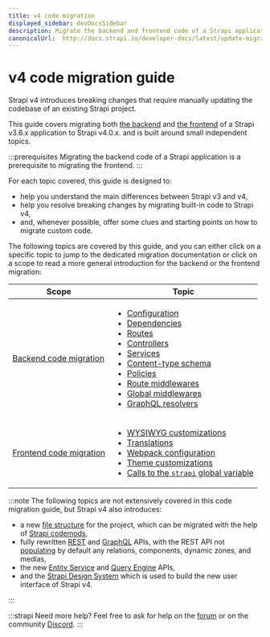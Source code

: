 ```yaml
---
title: v4 code migration
displayed_sidebar: devDocsSidebar
description: Migrate the backend and frontend code of a Strapi application from v3.6.x to v4.0.x with step-by-step instructions
canonicalUrl:  http://docs.strapi.io/developer-docs/latest/update-migration-guides/migration-guides/v4/code-migration.html
---
```


# v4 code migration guide

Strapi v4 introduces breaking changes that require manually updating the codebase of an existing Strapi project.

This guide covers migrating both [the backend](/dev-docs/migration/v3-to-v4/code/backend) and [the frontend](/dev-docs/migration/v3-to-v4/code/frontend) of a Strapi v3.6.x application to Strapi v4.0.x. and is built around small independent topics.

:::prerequisites
Migrating the backend code of a Strapi application is a prerequisite to migrating the frontend.
:::

For each topic covered, this guide is designed to:

- help you understand the main differences between Strapi v3 and v4,
- help you resolve breaking changes by migrating built-in code to Strapi v4,
- and, whenever possible, offer some clues and starting points on how to migrate custom code.

The following topics are covered by this guide, and you can either click on a specific topic to jump to the dedicated migration documentation or click on a scope to read a more general introduction for the backend or the frontend migration:

| Scope | Topic |
| - | - |
| [Backend code migration](/dev-docs/migration/v3-to-v4/code/backend)  | <ul><li>[Configuration](/dev-docs/migration/v3-to-v4/code/configuration)</li><li>[Dependencies](/dev-docs/migration/v3-to-v4/code/dependencies)</li><li>[Routes](/dev-docs/migration/v3-to-v4/code/routes)</li><li>[Controllers](/dev-docs/migration/v3-to-v4/code/controllers)</li><li>[Services](/dev-docs/migration/v3-to-v4/code/services)</li><li>[Content-type schema](/dev-docs/migration/v3-to-v4/code/content-type-schema.md)</li><li>[Policies](/dev-docs/migration/v3-to-v4/code/policies)</li><li>[Route middlewares](/dev-docs/migration/v3-to-v4/code/route-middlewares)</li><li>[Global middlewares](/dev-docs/migration/v3-to-v4/code/global-middlewares)</li><li>[GraphQL resolvers](/dev-docs/migration/v3-to-v4/code/graphql)</li></ul> |
| [Frontend code migration](/dev-docs/migration/v3-to-v4/code/frontend) | <ul><li>[WYSIWYG customizations](/dev-docs/migration/v3-to-v4/code/wysiwyg)</li><li>[Translations](/dev-docs/migration/v3-to-v4/code/translations)</li><li>[Webpack configuration](/dev-docs/migration/v3-to-v4/code/webpack)</li><li>[Theme customizations](/dev-docs/migration/v3-to-v4/code/theming)</li><li>[Calls to the `strapi` global variable](/dev-docs/migration/v3-to-v4/code/strapi-global)</li></ul> |

:::note
The following topics are not extensively covered in this code migration guide, but Strapi v4 also introduces:

- a new [file structure](/dev-docs/project-structure) for the project, which can be migrated with the help of [Strapi codemods](https://github.com/strapi/codemods/),
- fully rewritten [REST](/dev-docs/api/rest) and [GraphQL](/dev-docs/api/graphql) APIs, with the REST API not [populating](/dev-docs/api/rest/populate-select) by default any relations, components, dynamic zones, and medias,
- the new [Entity Service](/dev-docs/api/entity-service) and [Query Engine](/dev-docs/api/query-engine) APIs,
- and the [Strapi Design System](https://design-system.strapi.io/) which is used to build the new user interface of Strapi v4.

:::

:::strapi Need more help?
Feel free to ask for help on the [forum](https://forum.strapi.io/) or on the community [Discord](https://discord.strapi.io).
:::
